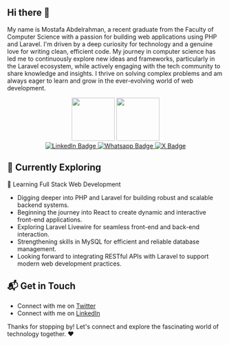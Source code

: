 ## Hi there 👋

My name is Mostafa Abdelrahman, a recent graduate from the Faculty of Computer Science with a passion for building web applications using PHP and Laravel. I'm driven by a deep curiosity for technology and a genuine love for writing clean, efficient code. My journey in computer science has led me to continuously explore new ideas and frameworks, particularly in the Laravel ecosystem, while actively engaging with the tech community to share knowledge and insights. I thrive on solving complex problems and am always eager to learn and grow in the ever-evolving world of web development.


  <div id="header" align="center">
    <img src="https://drive.google.com/file/d/1SUUswvM5KCz7lb7oz9l-IJdr7gUYnGVQ" width="100"/>
    <img src="https://media.giphy.com/media/M9gbBd9nbDrOTu1Mqx/giphy.gif" width="100"/>
    <div id="badges">
      <a href="https://www.linkedin.com/in/mustafa-abdelrahman928/">
        <img src="https://img.shields.io/badge/LinkedIn-blue?style=for-the-badge&logo=linkedin&logoColor=white" alt="LinkedIn Badge" />
      </a>
      <a href="https://wa.me/201026026108">
        <img src="https://img.shields.io/badge/Whatsapp-green?style=for-the-badge&logo=whatsapp&logoColor=white" alt="Whatsapp Badge"/>
      </a>
      <a href="https://x.com/mostafa1_Ali">
        <img src="https://img.shields.io/badge/X-black?style=for-the-badge&logo=x&logoColor=white" alt="X Badge"/>
      </a>
    </div>
  </div>
  
## 🌱 Currently Exploring

</p>🚀 Learning Full Stack Web Development</p>
<ul>
  <li>Digging deeper into PHP and Laravel for building robust and scalable backend systems.</li>
  <li>Beginning the journey into React to create dynamic and interactive front-end applications.</li>
  <li>Exploring Laravel Livewire for seamless front-end and back-end interaction.</li>
  <li>Strengthening skills in MySQL for efficient and reliable database management.</li>
  <li>Looking forward to integrating RESTful APIs with Laravel to support modern web development practices.</li>
</ul>

      
## 📬 Get in Touch

- Connect with me on [Twitter](https://x.com/mostafa1_Ali)
- Connect with me on [LinkedIn](https://www.linkedin.com/in/mustafa-abdelrahman928/)

Thanks for stopping by! Let's connect and explore the fascinating world of technology together. ❤️



<!--

Here are some ideas to get you started:

- 🔭 I’m currently working on ...
- 🌱 I’m currently learning ...
- 👯 I’m looking to collaborate on ...
- 🤔 I’m looking for help with ...
- 💬 Ask me about ...
- 📫 How to reach me: ...
- 😄 Pronouns: ...
- ⚡ Fun fact: ...
-->
